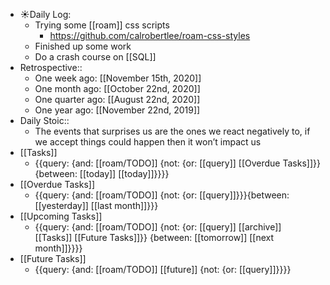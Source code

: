 - ☀️Daily Log:
    - Trying some [[roam]] css scripts
        - https://github.com/calrobertlee/roam-css-styles
    - Finished up some work
    - Do a crash course on [[SQL]]
- Retrospective::
    - One week ago: [[November 15th, 2020]]
    - One month ago: [[October 22nd, 2020]]
    - One quarter ago: [[August 22nd, 2020]]
    - One year ago: [[November 22nd, 2019]]
- Daily Stoic::
    - The events that surprises us are the ones we react negatively to, if we accept things could happen then it won’t impact us
- [[Tasks]]
    - {{query: {and: [[roam/TODO]] {not: {or: [[query]] [[Overdue Tasks]]}} {between: [[today]] [[today]]}}}}
- [[Overdue Tasks]]
    - {{query: {and: [[roam/TODO]] {not: {or: [[query]]}}}{between: [[yesterday]] [[last month]]}}}
- [[Upcoming Tasks]]
    - {{query: {and: [[roam/TODO]] {not: {or: [[query]] [[archive]] [[Tasks]] [[Future Tasks]]}} {between: [[tomorrow]] [[next month]]}}}}
- [[Future Tasks]]
    - {{query: {and: [[roam/TODO]] [[future]] {not: {or: [[query]]}}}}
